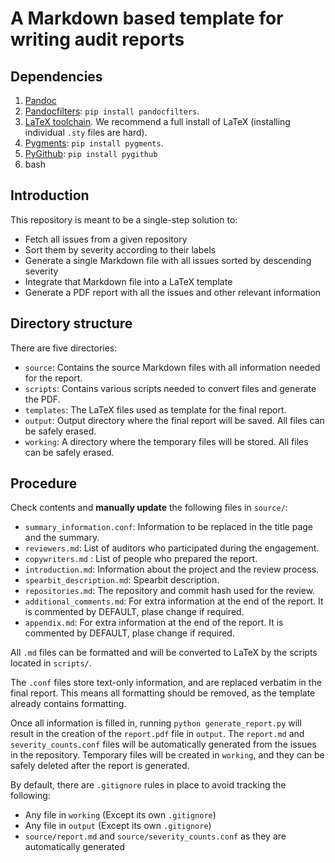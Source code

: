 # A Markdown based template for writing audit reports

## Dependencies

1. [Pandoc](https://pandoc.org/)
2. [Pandocfilters](https://github.com/jgm/pandocfilters): `pip install pandocfilters`.
3. [LaTeX toolchain](https://www.latex-project.org/get/). We recommend a full install of LaTeX (installing individual `.sty` files are hard).
4. [Pygments](https://pygments.org/): `pip install pygments`.
5. [PyGithub](https://pypi.org/project/PyGithub/): `pip install pygithub`
6. bash

## Introduction

This repository is meant to be a single-step solution to:

- Fetch all issues from a given repository
- Sort them by severity according to their labels
- Generate a single Markdown file with all issues sorted by descending severity
- Integrate that Markdown file into a LaTeX template
- Generate a PDF report with all the issues and other relevant information

## Directory structure

There are five directories:

- `source`: Contains the source Markdown files with all information needed for the report.
- `scripts`: Contains various scripts needed to convert files and generate the PDF.
- `templates`: The LaTeX files used as template for the final report.
- `output`: Output directory where the final report will be saved. All files can be safely erased.
- `working`: A directory where the temporary files will be stored. All files can be safely erased.

## Procedure

Check contents and **manually update** the following files in `source/`:

- `summary_information.conf`: Information to be replaced in the title page and the summary.
- `reviewers.md`: List of auditors who participated during the engagement.
- `copywriters.md` : List of people who prepared the report.
- `introduction.md`: Information about the project and the review process.
- `spearbit_description.md`: Spearbit description.
- `repositories.md`: The repository and commit hash used for the review.
- `additional_comments.md`: For extra information at the end of the report. It is commented by DEFAULT, plase change if required.
- `appendix.md`: For extra information at the end of the report. It is commented by DEFAULT, plase change if required.

All `.md` files can be formatted and will be converted to LaTeX by the scripts located in `scripts/`.

The `.conf` files store text-only information, and are replaced verbatim in the final report. This means all
formatting should be removed, as the template already contains formatting.

Once all information is filled in, running `python generate_report.py` will result in the creation
of the `report.pdf` file in `output`. The `report.md` and `severity_counts.conf` files will be automatically
generated from the issues in the repository. Temporary files will be created in `working`, and they can be safely
deleted after the report is generated.

By default, there are `.gitignore` rules in place to avoid tracking the following:

- Any file in `working` (Except its own `.gitignore`)
- Any file in `output` (Except its own `.gitignore`)
- `source/report.md` and `source/severity_counts.conf` as they are automatically generated
